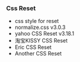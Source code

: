 ### Css Reset
* css style for reset
* normalize.css v3.0.3
* yahoo CSS Reset v3.18.1
* 淘宝KISSY CSS Reset 
* Eric CSS Reset
* Another CSS Reset

